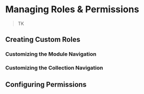 # Managing Roles & Permissions

> TK

## Creating Custom Roles

### Customizing the Module Navigation

### Customizing the Collection Navigation

## Configuring Permissions
